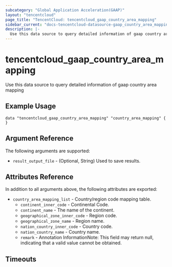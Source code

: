 ```yaml
---
subcategory: "Global Application Acceleration(GAAP)"
layout: "tencentcloud"
page_title: "TencentCloud: tencentcloud_gaap_country_area_mapping"
sidebar_current: "docs-tencentcloud-datasource-gaap_country_area_mapping"
description: |-
  Use this data source to query detailed information of gaap country area mapping
---
```


# tencentcloud_gaap_country_area_mapping

Use this data source to query detailed information of gaap country area mapping

## Example Usage

```hcl
data "tencentcloud_gaap_country_area_mapping" "country_area_mapping" {
}
```

## Argument Reference

The following arguments are supported:

* `result_output_file` - (Optional, String) Used to save results.

## Attributes Reference

In addition to all arguments above, the following attributes are exported:

* `country_area_mapping_list` - Country/region code mapping table.
  * `continent_inner_code` - Continental Code.
  * `continent_name` - The name of the continent.
  * `geographical_zone_inner_code` - Region code.
  * `geographical_zone_name` - Region name.
  * `nation_country_inner_code` - Country code.
  * `nation_country_name` - Country name.
  * `remark` - Annotation InformationNote: This field may return null, indicating that a valid value cannot be obtained.


## Timeouts

<no value>


